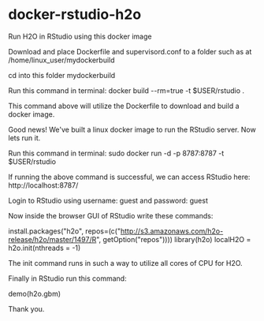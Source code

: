 # docker-rstudio-h2o
Run H2O in RStudio using this docker image


Download and place Dockerfile and supervisord.conf to a folder such as at /home/linux_user/mydockerbuild

cd into this folder mydockerbuild

Run this command in terminal:
docker build --rm=true -t $USER/rstudio .

This command above will utilize the Dockerfile to download and build a docker image. 

Good news! We've built a linux docker image to run the RStudio server. Now lets run it. 

Run this command in terminal:
sudo docker run -d -p 8787:8787 -t $USER/rstudio

If running the above command is successful, we can access RStudio here: 
http://localhost:8787/

Login to RStudio using username: guest and password: guest

Now inside the browser GUI of RStudio write these commands:

install.packages("h2o", repos=(c("http://s3.amazonaws.com/h2o-release/h2o/master/1497/R", getOption("repos"))))
library(h2o)
localH2O = h2o.init(nthreads = -1)

The init command runs in such a way to utilize all cores of CPU for H2O. 

Finally in RStudio run this command: 

demo(h2o.gbm)

Thank you. 
